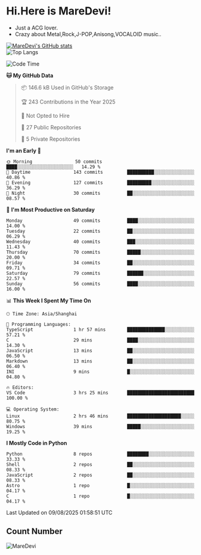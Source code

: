 # Hi.Here is MareDevi!

- Just a ACG lover.
- Crazy about Metal,Rock,J-POP,Anisong,VOCALOID music..

[![MareDevi's GitHub stats](https://github-readme-stats.vercel.app/api?username=MareDevi&show_icons=true&theme=algolia)](https://github.com/anuraghazra/github-readme-stats)  
![Top Langs](https://github-readme-stats.vercel.app/api/top-langs/?username=MareDevi&layout=compact&theme=algolia)

<!--START_SECTION:waka-->
![Code Time](http://img.shields.io/badge/Code%20Time-306%20hrs%206%20mins-blue)

**🐱 My GitHub Data** 

> 📦 146.6 kB Used in GitHub's Storage 
 > 
> 🏆 243 Contributions in the Year 2025
 > 
> 🚫 Not Opted to Hire
 > 
> 📜 27 Public Repositories 
 > 
> 🔑 5 Private Repositories 
 > 
**I'm an Early 🐤** 

```text
🌞 Morning                50 commits          ████░░░░░░░░░░░░░░░░░░░░░   14.29 % 
🌆 Daytime                143 commits         ██████████░░░░░░░░░░░░░░░   40.86 % 
🌃 Evening                127 commits         █████████░░░░░░░░░░░░░░░░   36.29 % 
🌙 Night                  30 commits          ██░░░░░░░░░░░░░░░░░░░░░░░   08.57 % 
```
📅 **I'm Most Productive on Saturday** 

```text
Monday                   49 commits          ████░░░░░░░░░░░░░░░░░░░░░   14.00 % 
Tuesday                  22 commits          ██░░░░░░░░░░░░░░░░░░░░░░░   06.29 % 
Wednesday                40 commits          ███░░░░░░░░░░░░░░░░░░░░░░   11.43 % 
Thursday                 70 commits          █████░░░░░░░░░░░░░░░░░░░░   20.00 % 
Friday                   34 commits          ██░░░░░░░░░░░░░░░░░░░░░░░   09.71 % 
Saturday                 79 commits          ██████░░░░░░░░░░░░░░░░░░░   22.57 % 
Sunday                   56 commits          ████░░░░░░░░░░░░░░░░░░░░░   16.00 % 
```


📊 **This Week I Spent My Time On** 

```text
🕑︎ Time Zone: Asia/Shanghai

💬 Programming Languages: 
TypeScript               1 hr 57 mins        ██████████████░░░░░░░░░░░   57.21 % 
C                        29 mins             ████░░░░░░░░░░░░░░░░░░░░░   14.30 % 
JavaScript               13 mins             ██░░░░░░░░░░░░░░░░░░░░░░░   06.50 % 
Markdown                 13 mins             ██░░░░░░░░░░░░░░░░░░░░░░░   06.40 % 
INI                      9 mins              █░░░░░░░░░░░░░░░░░░░░░░░░   04.80 % 

🔥 Editors: 
VS Code                  3 hrs 25 mins       █████████████████████████   100.00 % 

💻 Operating System: 
Linux                    2 hrs 46 mins       ████████████████████░░░░░   80.75 % 
Windows                  39 mins             █████░░░░░░░░░░░░░░░░░░░░   19.25 % 
```

**I Mostly Code in Python** 

```text
Python                   8 repos             ████████░░░░░░░░░░░░░░░░░   33.33 % 
Shell                    2 repos             ██░░░░░░░░░░░░░░░░░░░░░░░   08.33 % 
JavaScript               2 repos             ██░░░░░░░░░░░░░░░░░░░░░░░   08.33 % 
Astro                    1 repo              █░░░░░░░░░░░░░░░░░░░░░░░░   04.17 % 
C                        1 repo              █░░░░░░░░░░░░░░░░░░░░░░░░   04.17 % 
```




 Last Updated on 09/08/2025 01:58:51 UTC
<!--END_SECTION:waka-->

## Count Number
![MareDevi](https://count.getloli.com/get/@maredevi?theme=moebooru-h)  

<!---
MareDevi/MareDevi is a ✨ special ✨ repository because its `README.md` (this file) appears on your GitHub profile.
You can click the Preview link to take a look at your changes.
--->
